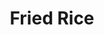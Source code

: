 ---
layout: recette-v2
categories: [recettes]
hidden: true
lang: fr
sitemap: true
title: Fried Rice
type: sel
utensils:
  - couteau
  - poele
recettes:
  Classique:
    yield: 2
    yieldType: personnes
    ingredients: 
      - nom: sauce soja
        qte: 8
        unite: cuillères à soupe
      - nom: huile de sésame
        qte: 2
        unite: cuillères à soupe
      - nom: sucre blanc
        qte: 1
        unite: cuillères à soupe
      - nom: ail
        qte: 5
        unite: gousses
      - nom: gingembre
      - nom: oeufs
        qte: 3
        variable: true
      - nom: viande
      - nom: oignon
        qte: 1
      - nom: légumes
      - nom: pois
      - nom: champignons
      - nom: riz cuit
        qte: 150
        unite: gr
    etapes:
      - label: Préparation de la sauce
        details:
          - Émincer l'ail
          - Émincer le gingembre (en mettre deux fois moins que d'ail)
          - Mélanger la sauce soja, l'huile de sésame, le sucre, l'ail et le gingembre
          - Réserver
      - label: Préparation des oeufs
        details:
          - Faire des oeufs brouillés
          - Réserver
      - label: Préparation
        details:
          - Dans une poêle, faire dorer la viande sur feu fort
          - Ajouter les légumes. Cuire quelques minutes 
          - Ajouter les champignons et les pois. Cuire quelques minutes
          - Ajouter le riz et la sauce. Cuire quelques minutes
          - Ajouter les oeufs
          - Servir
notes:
 - "Viande : boeuf, porc, poulet, chorizo, ..."
 - "Légumes : carottes, haricots verts, poivrons, brocolis, ..."
 - "Pois : Haricots rouges, edamame, ..."
---